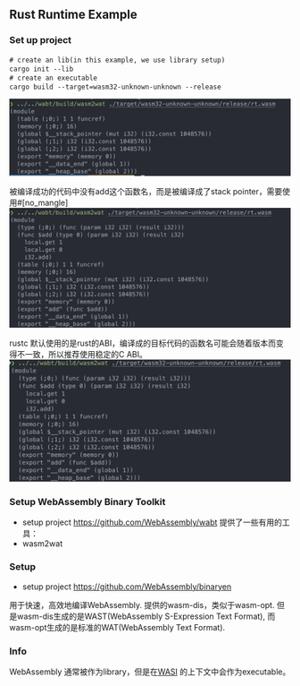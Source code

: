 ## Rust Runtime Example

### Set up project

```shell
# create an lib(in this example, we use library setup)
cargo init --lib
# create an executable
cargo build --target=wasm32-unknown-unknown --release
```
![wasm](./images/wasm.png)

被编译成功的代码中没有add这个函数名，而是被编译成了stack pointer，需要使用#[no_mangle]
![add](./images/add.png)

rustc 默认使用的是rust的ABI，编译成的目标代码的函数名可能会随着版本而变得不一致，所以推荐使用稳定的C ABI。
![c](./images/c.png)

### Setup WebAssembly Binary Toolkit

- setup project https://github.com/WebAssembly/wabt
  提供了一些有用的工具：
- wasm2wat

### Setup

- setup project https://github.com/WebAssembly/binaryen

用于快速，高效地编译WebAssembly. 提供的wasm-dis，类似于wasm-opt. 但是wasm-dis生成的是WAST(WebAssembly S-Expression Text Format),
而wasm-opt生成的是标准的WAT(WebAssembly Text Format).

### Info

WebAssembly 通常被作为library，但是在[WASI](https://wasi.dev/) 的上下文中会作为executable。
